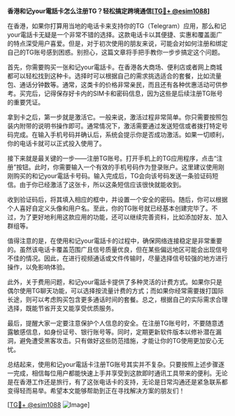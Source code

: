 **香港和记your電話卡怎么注册TG？轻松搞定跨境通信[[TG💪+ @esim1088](https://t.me/s/esim1088)]**

在香港，如果你打算用当地的电话卡来支持你的TG（Telegram）应用，那么和记your電話卡无疑是一个非常不错的选择。这款电话卡以其便捷、实惠和覆盖面广的特点深受用户喜爱。但是，对于初次使用的朋友来说，可能会对如何注册和绑定自己的TG账号感到困惑。别担心，这篇文章将手把手教你一步步搞定这个问题。

首先，你需要购买一张和记your電話卡。在香港各大商场、便利店或者网上商城都可以轻松找到这种卡。选择时可以根据自己的需求挑选适合的套餐，比如流量包、通话分钟数等。通常，这类卡的价格非常亲民，而且还有各种优惠活动可供参考。买完后，记得保存好卡内的SIM卡和密码信息，因为这些是后续注册TG账号的重要凭证。

拿到卡之后，第一步就是激活它。一般来说，激活过程非常简单。你只需要按照包装内附带的说明书操作即可。通常情况下，激活需要通过发送短信或者拨打特定号码完成。在输入手机号码并确认后，系统会提示你是否成功激活。如果一切顺利，你的电话卡就可以正式投入使用了。

接下来就是最关键的一步——注册TG账号。打开手机上的TG应用程序，点击“注册”按钮。此时，你需要输入一个有效的手机号码作为登录账户。这里建议使用刚刚购买的和记your電話卡号码。输入完成后，TG会向该号码发送一条验证码短信。由于你已经激活了这张卡，所以这条短信应该很快就能收到。

收到验证码后，将其填入相应的框中，并设置一个安全的密码。随后，你可以根据个人喜好自定义头像和用户名。至此，你的TG账号就已经基本创建完毕了。不过，为了更好地利用这款应用的功能，还可以继续完善资料，比如添加好友、加入群组等。

值得注意的是，在使用和记your電話卡的过程中，确保网络连接稳定是非常重要的。虽然该电话卡覆盖范围广且信号质量优良，但在某些偏远地区可能会出现信号不佳的情况。因此，在进行视频通话或文件传输时，尽量选择信号较强的地方进行操作，以免影响体验。

此外，关于费用问题，和记your電話卡提供了多种灵活的计费方式。如果你只是偶尔使用TG聊天功能，可以选择按流量计费的方式；而如果你经常需要拨打国际长途，则可以考虑购买包含更多通话时间的套餐。总之，根据自己的实际需求合理选择，既能节省开支又能享受优质服务。

最后，提醒大家一定要注意保护个人信息的安全。在注册TG账号时，不要随意透露敏感信息，如身份证号、银行账号等。同时，定期更新软件版本以修补潜在漏洞，避免遭受黑客攻击。只有做好这些防范措施，才能让你的TG使用更加安心无忧。

总结起来，使用和记your電話卡注册TG账号其实并不复杂。只要按照上述步骤逐一完成，相信每位用户都能快速上手并享受到这款即时通讯工具带来的便利。无论是在香港工作还是旅行，有了这张电话卡的支持，无论是日常沟通还是紧急联系都变得轻而易举。希望本文能够帮助到正在寻找解决方案的朋友们！

[[TG💪+ @esim1088](https://t.me/s/esim1088) ![Image](https://i.postimg.cc/4NQfJmqS/Snipaste-2025-05-13-00-14-12.png)]